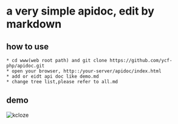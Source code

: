 # a very simple apidoc, edit by markdown


## how to use
    * cd www(web root path) and git clone https://github.com/ycf-php/apidoc.git
    * open your browser, http::/your-server/apidoc/index.html
    * add or eidt api doc like demo.md
    * change tree list,please refer to all.md

## demo
![kcloze](apidoc.jpg)

